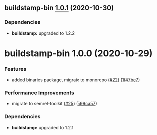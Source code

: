 ## buildstamp-bin [1.0.1](https://github.com/qiwi/buildstamp/compare/buildstamp-bin@1.0.0...buildstamp-bin@1.0.1) (2020-10-30)





### Dependencies

* **buildstamp:** upgraded to 1.2.2

# buildstamp-bin 1.0.0 (2020-10-29)


### Features

* added binaries package, migrate to monorepo ([#22](https://github.com/qiwi/buildstamp/issues/22)) ([1f47bc7](https://github.com/qiwi/buildstamp/commit/1f47bc7f881f1ca23d803cd8ad266a106c0d09cd))


### Performance Improvements

* migrate to semrel-toolkit ([#25](https://github.com/qiwi/buildstamp/issues/25)) ([599ca57](https://github.com/qiwi/buildstamp/commit/599ca57f904d574e59e675690de9da079e188298))





### Dependencies

* **buildstamp:** upgraded to 1.2.1
